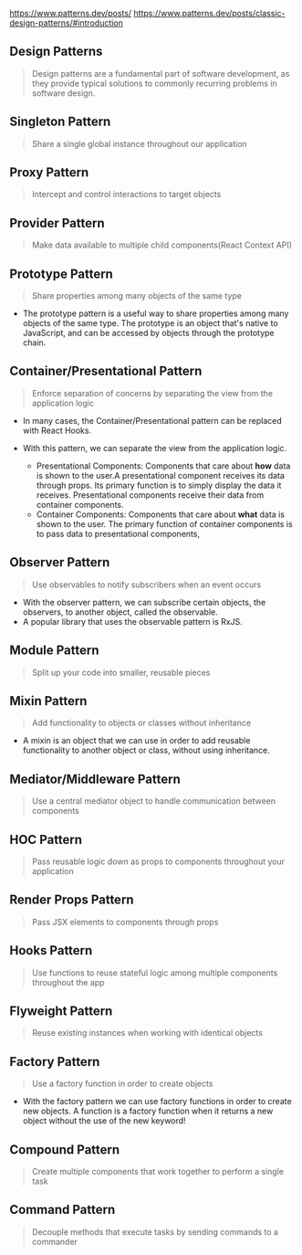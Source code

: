 https://www.patterns.dev/posts/
https://www.patterns.dev/posts/classic-design-patterns/#introduction

## **Design Patterns**

> Design patterns are a fundamental part of software development, as they provide typical solutions to commonly recurring problems in software design.

## Singleton Pattern

> Share a single global instance throughout our application

## Proxy Pattern

> Intercept and control interactions to target objects

## Provider Pattern

> Make data available to multiple child components(React Context API)

## Prototype Pattern

> Share properties among many objects of the same type

- The prototype pattern is a useful way to share properties among many objects of the same type. The prototype is an object that's native to JavaScript, and can be accessed by objects through the prototype chain.

## Container/Presentational Pattern

> Enforce separation of concerns by separating the view from the application logic

- In many cases, the Container/Presentational pattern can be replaced with React Hooks.

- With this pattern, we can separate the view from the application logic.
  - Presentational Components: Components that care about **how** data is shown to the user.A presentational component receives its data through props. Its primary function is to simply display the data it receives.
    Presentational components receive their data from container components.
  - Container Components: Components that care about **what** data is shown to the user. The primary function of container components is to pass data to presentational components,

## Observer Pattern

> Use observables to notify subscribers when an event occurs

- With the observer pattern, we can subscribe certain objects, the observers, to another object, called the observable.
- A popular library that uses the observable pattern is RxJS.

## Module Pattern

> Split up your code into smaller, reusable pieces

## Mixin Pattern

> Add functionality to objects or classes without inheritance

- A mixin is an object that we can use in order to add reusable functionality to another object or class, without using inheritance.

## Mediator/Middleware Pattern

> Use a central mediator object to handle communication between components

## HOC Pattern

> Pass reusable logic down as props to components throughout your application

## Render Props Pattern

> Pass JSX elements to components through props

## Hooks Pattern

> Use functions to reuse stateful logic among multiple components throughout the app

## Flyweight Pattern

> Reuse existing instances when working with identical objects

## Factory Pattern

> Use a factory function in order to create objects

- With the factory pattern we can use factory functions in order to create new objects. A function is a factory function when it returns a new object without the use of the new keyword!

## Compound Pattern

> Create multiple components that work together to perform a single task

## Command Pattern

> Decouple methods that execute tasks by sending commands to a commander
